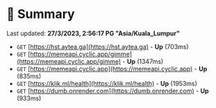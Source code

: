 # 📖 Summary
Last updated: **27/3/2023, 2:56:17 PG "Asia/Kuala_Lumpur"**

- `GET` [https://hst.aytea.ga](https://hst.aytea.ga) - **Up** (703ms)
- `GET` [https://memeapi.cyclic.app/gimme](https://memeapi.cyclic.app/gimme) - **Up** (1347ms)
- `GET` [https://memeapi.cyclic.app](https://memeapi.cyclic.app) - **Up** (835ms)
- `GET` [https://klik.ml/health](https://klik.ml/health) - **Up** (1953ms)
- `GET` [https://dumb.onrender.com](https://dumb.onrender.com) - **Up** (933ms)
